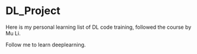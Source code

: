 # DL_Project
Here is my personal learning list of DL code training, followed the course by Mu Li. 

Follow me to learn deeplearning.
